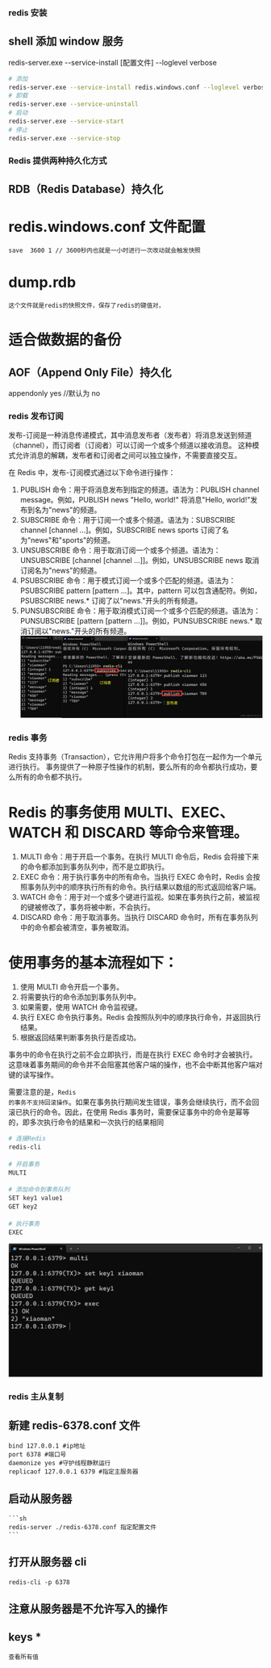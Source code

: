 ### redis 安装

## shell 添加 window 服务

redis-server.exe --service-install [配置文件] --loglevel verbose

```sh
# 添加
redis-server.exe --service-install redis.windows.conf --loglevel verbose
# 卸载
redis-server.exe --service-uninstall
# 启动
redis-server.exe --service-start
# 停止
redis-server.exe --service-stop
```

### Redis 提供两种持久化方式

## RDB（Redis Database）持久化

# redis.windows.conf 文件配置

    save  3600 1 // 3600秒内也就是一小时进行一次改动就会触发快照

# dump.rdb

    这个文件就是redis的快照文件，保存了redis的键值对，

# 适合做数据的备份

## AOF（Append Only File）持久化

appendonly yes //默认为 no

### redis 发布订阅

发布-订阅是一种消息传递模式，其中消息发布者（发布者）将消息发送到频道（channel），而订阅者（订阅者）可以订阅一个或多个频道以接收消息。
这种模式允许消息的解耦，发布者和订阅者之间可以独立操作，不需要直接交互。

在 Redis 中，发布-订阅模式通过以下命令进行操作：

1. PUBLISH 命令：用于将消息发布到指定的频道。语法为：PUBLISH channel message。例如，PUBLISH news "Hello, world!" 将消息"Hello, world!"发布到名为"news"的频道。
2. SUBSCRIBE 命令：用于订阅一个或多个频道。语法为：SUBSCRIBE channel [channel ...]。例如，SUBSCRIBE news sports 订阅了名为"news"和"sports"的频道。
3. UNSUBSCRIBE 命令：用于取消订阅一个或多个频道。语法为：UNSUBSCRIBE [channel [channel ...]]。例如，UNSUBSCRIBE news 取消订阅名为"news"的频道。
4. PSUBSCRIBE 命令：用于模式订阅一个或多个匹配的频道。语法为：PSUBSCRIBE pattern [pattern ...]。其中，pattern 可以包含通配符。例如，PSUBSCRIBE news.\* 订阅了以"news."开头的所有频道。
5. PUNSUBSCRIBE 命令：用于取消模式订阅一个或多个匹配的频道。语法为：PUNSUBSCRIBE [pattern [pattern ...]]。例如，PUNSUBSCRIBE news.\* 取消订阅以"news."开头的所有频道。
   ![alt text](images/发布订阅.png)

### redis 事务

Redis 支持事务（Transaction），它允许用户将多个命令打包在一起作为一个单元进行执行。
事务提供了一种原子性操作的机制，要么所有的命令都执行成功，要么所有的命令都不执行。

# Redis 的事务使用 MULTI、EXEC、WATCH 和 DISCARD 等命令来管理。

1. MULTI 命令：用于开启一个事务。在执行 MULTI 命令后，Redis 会将接下来的命令都添加到事务队列中，而不是立即执行。
2. EXEC 命令：用于执行事务中的所有命令。当执行 EXEC 命令时，Redis 会按照事务队列中的顺序执行所有的命令。执行结果以数组的形式返回给客户端。
3. WATCH 命令：用于对一个或多个键进行监视。如果在事务执行之前，被监视的键被修改了，事务将被中断，不会执行。
4. DISCARD 命令：用于取消事务。当执行 DISCARD 命令时，所有在事务队列中的命令都会被清空，事务被取消。

# 使用事务的基本流程如下：

1. 使用 MULTI 命令开启一个事务。
2. 将需要执行的命令添加到事务队列中。
3. 如果需要，使用 WATCH 命令监视键。
4. 执行 EXEC 命令执行事务。Redis 会按照队列中的顺序执行命令，并返回执行结果。
5. 根据返回结果判断事务执行是否成功。

事务中的命令在执行之前不会立即执行，而是在执行 EXEC 命令时才会被执行。这意味着事务期间的命令并不会阻塞其他客户端的操作，也不会中断其他客户端对键的读写操作。

需要注意的是，<code>Redis 的事务不支持回滚操作</code>。如果在事务执行期间发生错误，事务会继续执行，而不会回滚已执行的命令。因此，在使用 Redis 事务时，需要保证事务中的命令是幂等的，即多次执行命令的结果和一次执行的结果相同

```sh
# 连接Redis
redis-cli

# 开启事务
MULTI

# 添加命令到事务队列
SET key1 value1
GET key2

# 执行事务
EXEC

```

![alt text](images/事务.png)

### redis 主从复制

## 新建 redis-6378.conf 文件

    bind 127.0.0.1 #ip地址
    port 6378 #端口号
    daemonize yes #守护线程静默运行
    replicaof 127.0.0.1 6379 #指定主服务器

## 启动从服务器

    ```sh
    redis-server ./redis-6378.conf 指定配置文件
    ```

## 打开从服务器 cli

    redis-cli -p 6378

## 注意从服务器是不允许写入的操作

## keys \*

    查看所有值

